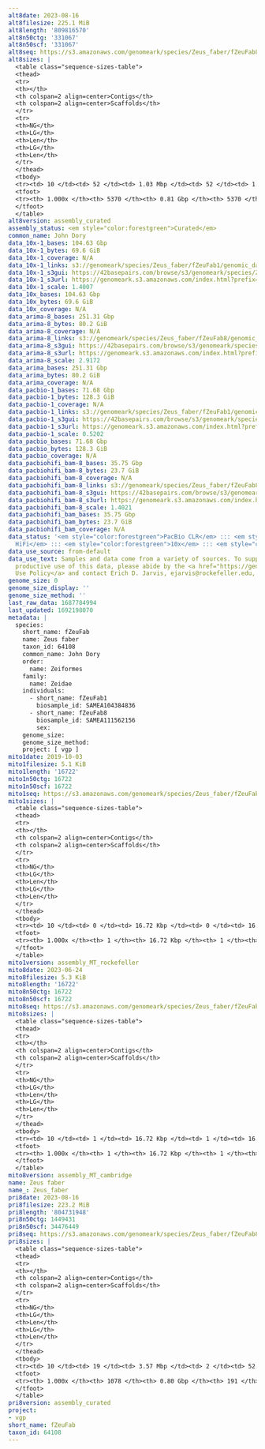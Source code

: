 ```yaml
---
alt8date: 2023-08-16
alt8filesize: 225.1 MiB
alt8length: '809816570'
alt8n50ctg: '331067'
alt8n50scf: '331067'
alt8seq: https://s3.amazonaws.com/genomeark/species/Zeus_faber/fZeuFab8/assembly_curated/fZeuFab8.alt.cur.20230816.fasta.gz
alt8sizes: |
  <table class="sequence-sizes-table">
  <thead>
  <tr>
  <th></th>
  <th colspan=2 align=center>Contigs</th>
  <th colspan=2 align=center>Scaffolds</th>
  </tr>
  <tr>
  <th>NG</th>
  <th>LG</th>
  <th>Len</th>
  <th>LG</th>
  <th>Len</th>
  </tr>
  </thead>
  <tbody>
  <tr><td> 10 </td><td> 52 </td><td> 1.03 Mbp </td><td> 52 </td><td> 1.03 Mbp </td></tr><tr><td> 20 </td><td> 146 </td><td> 0.75 Mbp </td><td> 146 </td><td> 0.75 Mbp </td></tr><tr><td> 30 </td><td> 274 </td><td> 0.56 Mbp </td><td> 274 </td><td> 0.56 Mbp </td></tr><tr><td> 40 </td><td> 441 </td><td> 426.01 Kbp </td><td> 441 </td><td> 426.01 Kbp </td></tr><tr style="background-color:#cccccc;"><td> 50 </td><td> 656 </td><td> 331.07 Kbp </td><td> 656 </td><td> 331.07 Kbp </td></tr><tr><td> 60 </td><td> 933 </td><td> 257.35 Kbp </td><td> 933 </td><td> 257.35 Kbp </td></tr><tr><td> 70 </td><td> 1297 </td><td> 189.77 Kbp </td><td> 1297 </td><td> 189.77 Kbp </td></tr><tr><td> 80 </td><td> 1817 </td><td> 124.27 Kbp </td><td> 1817 </td><td> 124.27 Kbp </td></tr><tr><td> 90 </td><td> 2701 </td><td> 66.17 Kbp </td><td> 2701 </td><td> 66.17 Kbp </td></tr><tr><td> 100 </td><td> 5370 </td><td> 2.77 Kbp </td><td> 5370 </td><td> 2.77 Kbp </td></tr></tbody>
  <tfoot>
  <tr><th> 1.000x </th><th> 5370 </th><th> 0.81 Gbp </th><th> 5370 </th><th> 0.81 Gbp </th></tr>
  </tfoot>
  </table>
alt8version: assembly_curated
assembly_status: <em style="color:forestgreen">Curated</em>
common_name: John Dory
data_10x-1_bases: 104.63 Gbp
data_10x-1_bytes: 69.6 GiB
data_10x-1_coverage: N/A
data_10x-1_links: s3://genomeark/species/Zeus_faber/fZeuFab1/genomic_data/10x/<br>
data_10x-1_s3gui: https://42basepairs.com/browse/s3/genomeark/species/Zeus_faber/fZeuFab1/genomic_data/10x/
data_10x-1_s3url: https://genomeark.s3.amazonaws.com/index.html?prefix=species/Zeus_faber/fZeuFab1/genomic_data/10x/
data_10x-1_scale: 1.4007
data_10x_bases: 104.63 Gbp
data_10x_bytes: 69.6 GiB
data_10x_coverage: N/A
data_arima-8_bases: 251.31 Gbp
data_arima-8_bytes: 80.2 GiB
data_arima-8_coverage: N/A
data_arima-8_links: s3://genomeark/species/Zeus_faber/fZeuFab8/genomic_data/arima/<br>
data_arima-8_s3gui: https://42basepairs.com/browse/s3/genomeark/species/Zeus_faber/fZeuFab8/genomic_data/arima/
data_arima-8_s3url: https://genomeark.s3.amazonaws.com/index.html?prefix=species/Zeus_faber/fZeuFab8/genomic_data/arima/
data_arima-8_scale: 2.9172
data_arima_bases: 251.31 Gbp
data_arima_bytes: 80.2 GiB
data_arima_coverage: N/A
data_pacbio-1_bases: 71.68 Gbp
data_pacbio-1_bytes: 128.3 GiB
data_pacbio-1_coverage: N/A
data_pacbio-1_links: s3://genomeark/species/Zeus_faber/fZeuFab1/genomic_data/pacbio/<br>
data_pacbio-1_s3gui: https://42basepairs.com/browse/s3/genomeark/species/Zeus_faber/fZeuFab1/genomic_data/pacbio/
data_pacbio-1_s3url: https://genomeark.s3.amazonaws.com/index.html?prefix=species/Zeus_faber/fZeuFab1/genomic_data/pacbio/
data_pacbio-1_scale: 0.5202
data_pacbio_bases: 71.68 Gbp
data_pacbio_bytes: 128.3 GiB
data_pacbio_coverage: N/A
data_pacbiohifi_bam-8_bases: 35.75 Gbp
data_pacbiohifi_bam-8_bytes: 23.7 GiB
data_pacbiohifi_bam-8_coverage: N/A
data_pacbiohifi_bam-8_links: s3://genomeark/species/Zeus_faber/fZeuFab8/genomic_data/pacbio_hifi/<br>
data_pacbiohifi_bam-8_s3gui: https://42basepairs.com/browse/s3/genomeark/species/Zeus_faber/fZeuFab8/genomic_data/pacbio_hifi/
data_pacbiohifi_bam-8_s3url: https://genomeark.s3.amazonaws.com/index.html?prefix=species/Zeus_faber/fZeuFab8/genomic_data/pacbio_hifi/
data_pacbiohifi_bam-8_scale: 1.4021
data_pacbiohifi_bam_bases: 35.75 Gbp
data_pacbiohifi_bam_bytes: 23.7 GiB
data_pacbiohifi_bam_coverage: N/A
data_status: '<em style="color:forestgreen">PacBio CLR</em> ::: <em style="color:forestgreen">PacBio
  HiFi</em> ::: <em style="color:forestgreen">10x</em> ::: <em style="color:forestgreen">Arima</em>'
data_use_source: from-default
data_use_text: Samples and data come from a variety of sources. To support fair and
  productive use of this data, please abide by the <a href="https://genome10k.soe.ucsc.edu/data-use-policies/">Data
  Use Policy</a> and contact Erich D. Jarvis, ejarvis@rockefeller.edu, with any questions.
genome_size: 0
genome_size_display: ''
genome_size_method: ''
last_raw_data: 1687784994
last_updated: 1692198070
metadata: |
  species:
    short_name: fZeuFab
    name: Zeus faber
    taxon_id: 64108
    common_name: John Dory
    order:
      name: Zeiformes
    family:
      name: Zeidae
    individuals:
      - short_name: fZeuFab1
        biosample_id: SAMEA104384836
      - short_name: fZeuFab8
        biosample_id: SAMEA111562156
        sex:
    genome_size:
    genome_size_method:
    project: [ vgp ]
mito1date: 2019-10-03
mito1filesize: 5.1 KiB
mito1length: '16722'
mito1n50ctg: 16722
mito1n50scf: 16722
mito1seq: https://s3.amazonaws.com/genomeark/species/Zeus_faber/fZeuFab1/assembly_MT_rockefeller/fZeuFab1.MT.20191003.fasta.gz
mito1sizes: |
  <table class="sequence-sizes-table">
  <thead>
  <tr>
  <th></th>
  <th colspan=2 align=center>Contigs</th>
  <th colspan=2 align=center>Scaffolds</th>
  </tr>
  <tr>
  <th>NG</th>
  <th>LG</th>
  <th>Len</th>
  <th>LG</th>
  <th>Len</th>
  </tr>
  </thead>
  <tbody>
  <tr><td> 10 </td><td> 0 </td><td> 16.72 Kbp </td><td> 0 </td><td> 16.72 Kbp </td></tr><tr><td> 20 </td><td> 0 </td><td> 16.72 Kbp </td><td> 0 </td><td> 16.72 Kbp </td></tr><tr><td> 30 </td><td> 0 </td><td> 16.72 Kbp </td><td> 0 </td><td> 16.72 Kbp </td></tr><tr><td> 40 </td><td> 0 </td><td> 16.72 Kbp </td><td> 0 </td><td> 16.72 Kbp </td></tr><tr style="background-color:#cccccc;"><td> 50 </td><td> 0 </td><td style="background-color:#ff8888;"> 16.72 Kbp </td><td> 0 </td><td style="background-color:#ff8888;"> 16.72 Kbp </td></tr><tr><td> 60 </td><td> 0 </td><td> 16.72 Kbp </td><td> 0 </td><td> 16.72 Kbp </td></tr><tr><td> 70 </td><td> 0 </td><td> 16.72 Kbp </td><td> 0 </td><td> 16.72 Kbp </td></tr><tr><td> 80 </td><td> 0 </td><td> 16.72 Kbp </td><td> 0 </td><td> 16.72 Kbp </td></tr><tr><td> 90 </td><td> 0 </td><td> 16.72 Kbp </td><td> 0 </td><td> 16.72 Kbp </td></tr><tr><td> 100 </td><td> 0 </td><td> 16.72 Kbp </td><td> 0 </td><td> 16.72 Kbp </td></tr></tbody>
  <tfoot>
  <tr><th> 1.000x </th><th> 1 </th><th> 16.72 Kbp </th><th> 1 </th><th> 16.72 Kbp </th></tr>
  </tfoot>
  </table>
mito1version: assembly_MT_rockefeller
mito8date: 2023-06-24
mito8filesize: 5.3 KiB
mito8length: '16722'
mito8n50ctg: 16722
mito8n50scf: 16722
mito8seq: https://s3.amazonaws.com/genomeark/species/Zeus_faber/fZeuFab8/assembly_MT_cambridge/fZeuFab8.MT.20230624.fasta.gz
mito8sizes: |
  <table class="sequence-sizes-table">
  <thead>
  <tr>
  <th></th>
  <th colspan=2 align=center>Contigs</th>
  <th colspan=2 align=center>Scaffolds</th>
  </tr>
  <tr>
  <th>NG</th>
  <th>LG</th>
  <th>Len</th>
  <th>LG</th>
  <th>Len</th>
  </tr>
  </thead>
  <tbody>
  <tr><td> 10 </td><td> 1 </td><td> 16.72 Kbp </td><td> 1 </td><td> 16.72 Kbp </td></tr><tr><td> 20 </td><td> 1 </td><td> 16.72 Kbp </td><td> 1 </td><td> 16.72 Kbp </td></tr><tr><td> 30 </td><td> 1 </td><td> 16.72 Kbp </td><td> 1 </td><td> 16.72 Kbp </td></tr><tr><td> 40 </td><td> 1 </td><td> 16.72 Kbp </td><td> 1 </td><td> 16.72 Kbp </td></tr><tr style="background-color:#cccccc;"><td> 50 </td><td> 1 </td><td style="background-color:#ff8888;"> 16.72 Kbp </td><td> 1 </td><td style="background-color:#ff8888;"> 16.72 Kbp </td></tr><tr><td> 60 </td><td> 1 </td><td> 16.72 Kbp </td><td> 1 </td><td> 16.72 Kbp </td></tr><tr><td> 70 </td><td> 1 </td><td> 16.72 Kbp </td><td> 1 </td><td> 16.72 Kbp </td></tr><tr><td> 80 </td><td> 1 </td><td> 16.72 Kbp </td><td> 1 </td><td> 16.72 Kbp </td></tr><tr><td> 90 </td><td> 1 </td><td> 16.72 Kbp </td><td> 1 </td><td> 16.72 Kbp </td></tr><tr><td> 100 </td><td> 1 </td><td> 16.72 Kbp </td><td> 1 </td><td> 16.72 Kbp </td></tr></tbody>
  <tfoot>
  <tr><th> 1.000x </th><th> 1 </th><th> 16.72 Kbp </th><th> 1 </th><th> 16.72 Kbp </th></tr>
  </tfoot>
  </table>
mito8version: assembly_MT_cambridge
name: Zeus faber
name_: Zeus_faber
pri8date: 2023-08-16
pri8filesize: 223.2 MiB
pri8length: '804731948'
pri8n50ctg: 1449431
pri8n50scf: 34476449
pri8seq: https://s3.amazonaws.com/genomeark/species/Zeus_faber/fZeuFab8/assembly_curated/fZeuFab8.pri.cur.20230816.fasta.gz
pri8sizes: |
  <table class="sequence-sizes-table">
  <thead>
  <tr>
  <th></th>
  <th colspan=2 align=center>Contigs</th>
  <th colspan=2 align=center>Scaffolds</th>
  </tr>
  <tr>
  <th>NG</th>
  <th>LG</th>
  <th>Len</th>
  <th>LG</th>
  <th>Len</th>
  </tr>
  </thead>
  <tbody>
  <tr><td> 10 </td><td> 19 </td><td> 3.57 Mbp </td><td> 2 </td><td> 52.95 Mbp </td></tr><tr><td> 20 </td><td> 46 </td><td> 2.63 Mbp </td><td> 4 </td><td> 38.03 Mbp </td></tr><tr><td> 30 </td><td> 80 </td><td> 2.20 Mbp </td><td> 6 </td><td> 36.47 Mbp </td></tr><tr><td> 40 </td><td> 120 </td><td> 1.77 Mbp </td><td> 8 </td><td> 35.01 Mbp </td></tr><tr style="background-color:#cccccc;"><td> 50 </td><td> 171 </td><td style="background-color:#88ff88;"> 1.45 Mbp </td><td> 10 </td><td style="background-color:#88ff88;"> 34.48 Mbp </td></tr><tr><td> 60 </td><td> 232 </td><td> 1.19 Mbp </td><td> 13 </td><td> 32.89 Mbp </td></tr><tr><td> 70 </td><td> 308 </td><td> 0.95 Mbp </td><td> 15 </td><td> 32.12 Mbp </td></tr><tr><td> 80 </td><td> 409 </td><td> 0.65 Mbp </td><td> 18 </td><td> 31.31 Mbp </td></tr><tr><td> 90 </td><td> 560 </td><td> 409.28 Kbp </td><td> 20 </td><td> 28.87 Mbp </td></tr><tr><td> 100 </td><td> 1078 </td><td> 1.00 Kbp </td><td> 191 </td><td> 1.00 Kbp </td></tr></tbody>
  <tfoot>
  <tr><th> 1.000x </th><th> 1078 </th><th> 0.80 Gbp </th><th> 191 </th><th> 0.80 Gbp </th></tr>
  </tfoot>
  </table>
pri8version: assembly_curated
project:
- vgp
short_name: fZeuFab
taxon_id: 64108
---
```

